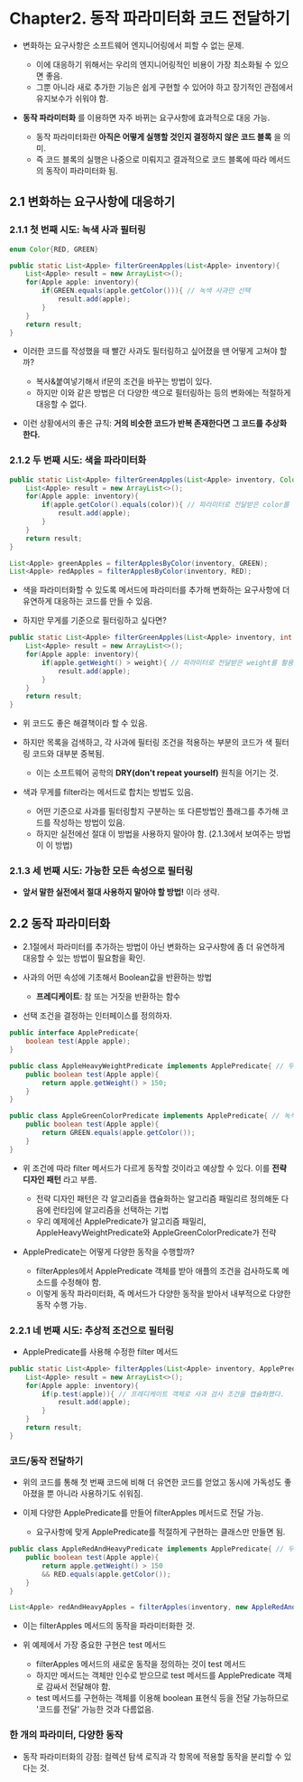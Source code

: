 # Chapter2. 동작 파라미터화 코드 전달하기

* 변화하는 요구사항은 소프트웨어 엔지니어링에서 피할 수 없는 문제.

    * 이에 대응하기 위해서는 우리의 엔지니어링적인 비용이 가장 최소화될 수 있으면 좋음.
    * 그뿐 아니라 새로 추가한 기능은 쉽게 구현할 수 있어야 하고 장기적인 관점에서 유지보수가 쉬워야 함.

* __동작 파라미터화__ 를 이용하면 자주 바뀌는 요구사항에 효과적으로 대응 가능.

    * 동작 파라미터화란 __아직은 어떻게 실행할 것인지 결정하지 않은 코드 블록__ 을 의미.
    * 즉 코드 블록의 실행은 나중으로 미뤄지고 결과적으로 코드 블록에 따라 메서드의 동작이 파라미터화 됨.

## **2.1 변화하는 요구사항에 대응하기**
### **2.1.1 첫 번째 시도: 녹색 사과 필터링**
```java
enum Color{RED, GREEN}

public static List<Apple> filterGreenApples(List<Apple> inventory){
    List<Apple> result = new ArrayList<>(); 
    for(Apple apple: inventory){
        if(GREEN.equals(apple.getColor())){ // 녹색 사과만 선택
            result.add(apple);
        }
    }
    return result;
}
```
* 이러한 코드를 작성했을 때 빨간 사과도 필터링하고 싶어졌을 땐 어떻게 고쳐야 할까?
    * 복사&붙여넣기해서 if문의 조건을 바꾸는 방법이 있다.
    * 하지만 이와 같은 방법은 더 다양한 색으로 필터링하는 등의 변화에는 적절하게 대응할 수 없다.

* 이런 상황에서의 좋은 규칙: __거의 비슷한 코드가 반복 존재한다면 그 코드를 추상화한다.__


### **2.1.2 두 번째 시도: 색을 파라미터화**
```java
public static List<Apple> filterGreenApples(List<Apple> inventory, Color color){
    List<Apple> result = new ArrayList<>(); 
    for(Apple apple: inventory){
        if(apple.getColor().equals(color)){ // 파라미터로 전달받은 color를 활용해 선택
            result.add(apple);
        }
    }
    return result;
}

List<Apple> greenApples = filterApplesByColor(inventory, GREEN);
List<Apple> redApples = filterApplesByColor(inventory, RED);
```
* 색을 파라미터화할 수 있도록 메서드에 파라미터를 추가해 변화하는 요구사항에 더 유연하게 대응하는 코드를 만들 수 있음.

* 하지만 무게를 기준으로 필터링하고 싶다면?
```java
public static List<Apple> filterGreenApples(List<Apple> inventory, int weight){
    List<Apple> result = new ArrayList<>(); 
    for(Apple apple: inventory){
        if(apple.getWeight() > weight){ // 파라미터로 전달받은 weight를 활용해 선택
            result.add(apple);
        }
    }
    return result;
}
```
* 위 코드도 좋은 해결책이라 할 수 있음. 

* 하지만 목록을 검색하고, 각 사과에 필터링 조건을 적용하는 부분의 코드가 색 필터링 코드와 대부분 중복됨.
    * 이는 소프트웨어 공학의 __DRY(don't repeat yourself)__ 원칙을 어기는 것.

* 색과 무게를 filter라는 메서드로 합치는 방법도 있음.

    * 어떤 기준으로 사과를 필터링할지 구분하는 또 다른방법인 플래그를 추가해 코드를 작성하는 방법이 있음.
    * 하지만 실전에선 절대 이 방법을 사용하지 말아야 함. (2.1.3에서 보여주는 방법이 이 방법)


### **2.1.3 세 번째 시도: 가능한 모든 속성으로 필터링**
* __앞서 말한 실전에서 절대 사용하지 말아야 할 방법!__ 이라 생략.


## **2.2 동작 파라미터화**
* 2.1절에서 파라미터를 추가하는 방법이 아닌 변화하는 요구사항에 좀 더 유연하게 대응할 수 있는 방법이 필요함을 확인.

* 사과의 어떤 속성에 기초해서 Boolean값을 반환하는 방법
    * __프레디케이트__: 참 또는 거짓을 반환하는 함수

* 선택 조건을 결정하는 인터페이스를 정의하자.
```java
public interface ApplePredicate{
    boolean test(Apple apple);
}

public class AppleHeavyWeightPredicate implements ApplePredicate{ // 무거운 사과만 선택.
    public boolean test(Apple apple){
        return apple.getWeight() > 150;
    }
}

public class AppleGreenColorPredicate implements ApplePredicate{ // 녹색 사과만 선택.
    public boolean test(Apple apple){
        return GREEN.equals(apple.getColor());
    }
}
```
* 위 조건에 따라 filter 메서드가 다르게 동작할 것이라고 예상할 수 있다. 이를 __전략 디자인 패턴__ 라고 부름.

    * 전략 디자인 패턴은 각 알고리즘을 캡슐화하는 알고리즘 패밀리르 정의해둔 다음에 
    런타임에 알고리즘을 선택하는 기법
    * 우리 예제에선 ApplePredicate가 알고리즘 패밀리, AppleHeavyWeightPredicate와 
    AppleGreenColorPredicate가 전략

* ApplePredicate는 어떻게 다양한 동작을 수행할까?

    * filterApples에서 ApplePredicate 객체를 받아 애플의 조건을 검사하도록 메소드를 수정해야 함.
    * 이렇게 동작 파라미터화, 즉 메서드가 다양한 동작을 받아서 내부적으로 다양한 동작 수행 가능.

### **2.2.1 네 번째 시도: 추상적 조건으로 필터링**
* ApplePredicate를 사용해 수정한 filter 메서드
```java
public static List<Apple> filterApples(List<Apple> inventory, ApplePredicate p){
    List<Apple> result = new ArrayList<>(); 
    for(Apple apple: inventory){
        if(p.test(apple)){ // 프레디케이트 객체로 사과 검사 조건을 캡슐화했다.
            result.add(apple);
        }
    }
    return result;
}
```
### **코드/동작 전달하기**
* 위의 코드를 통해 첫 번째 코드에 비해 더 유연한 코드를 얻었고 동시에 
가독성도 좋아졌을 뿐 아니라 사용하기도 쉬워짐.

* 이제 다양한 ApplePredicate를 만들어 filterApples 메서드로 전달 가능.

    * 요구사항에 맞게 ApplePredicate를 적절하게 구현하는 클래스만 만들면 됨.
```java
public class AppleRedAndHeavyPredicate implements ApplePredicate{ // 무겁고 빨간 사과 선택.
    public boolean test(Apple apple){
        return apple.getWeight() > 150
        && RED.equals(apple.getColor());
    }
}

List<Apple> redAndHeavyApples = filterApples(inventory, new AppleRedAndHeavyPredicate());
```
* 이는 filterApples 메서드의 동작을 파라미터화한 것.

* 위 예제에서 가장 중요한 구현은 test 메서드

    * filterApples 메서드의 새로운 동작을 정의하는 것이 test 메서드
    * 하지만 메서드는 객체만 인수로 받으므로 test 메서드를 ApplePredicate 객체로 감싸서 전달해야 함.
    * test 메서드를 구현하는 객체를 이용해 boolean 표현식 등을 전달 가능하므로 '코드를 전달' 가능한 것과 다름없음.

### **한 개의 파라미터, 다양한 동작**
* 동작 파라미터화의 강점: 컬렉션 탐색 로직과 각 항목에 적용할 동작을 분리할 수 있다는 것.

